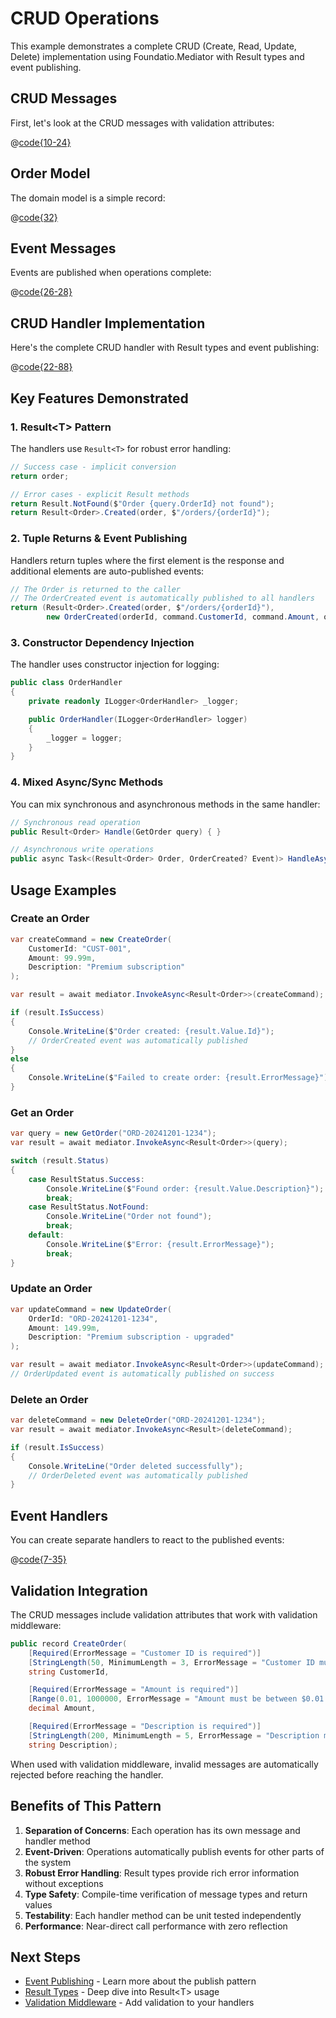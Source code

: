 # CRUD Operations

This example demonstrates a complete CRUD (Create, Read, Update, Delete) implementation using Foundatio.Mediator with Result types and event publishing.

## CRUD Messages

First, let's look at the CRUD messages with validation attributes:

@[code{10-24}](../../samples/ConsoleSample/Messages/Messages.cs)

## Order Model

The domain model is a simple record:

@[code{32}](../../samples/ConsoleSample/Messages/Messages.cs)

## Event Messages

Events are published when operations complete:

@[code{26-28}](../../samples/ConsoleSample/Messages/Messages.cs)

## CRUD Handler Implementation

Here's the complete CRUD handler with Result types and event publishing:

@[code{22-88}](../../samples/ConsoleSample/Handlers/Handlers.cs)

## Key Features Demonstrated

### 1. Result&lt;T&gt; Pattern

The handlers use `Result<T>` for robust error handling:

```csharp
// Success case - implicit conversion
return order;

// Error cases - explicit Result methods
return Result.NotFound($"Order {query.OrderId} not found");
return Result<Order>.Created(order, $"/orders/{orderId}");
```

### 2. Tuple Returns & Event Publishing

Handlers return tuples where the first element is the response and additional elements are auto-published events:

```csharp
// The Order is returned to the caller
// The OrderCreated event is automatically published to all handlers
return (Result<Order>.Created(order, $"/orders/{orderId}"),
        new OrderCreated(orderId, command.CustomerId, command.Amount, order.CreatedAt));
```

### 3. Constructor Dependency Injection

The handler uses constructor injection for logging:

```csharp
public class OrderHandler
{
    private readonly ILogger<OrderHandler> _logger;

    public OrderHandler(ILogger<OrderHandler> logger)
    {
        _logger = logger;
    }
}
```

### 4. Mixed Async/Sync Methods

You can mix synchronous and asynchronous methods in the same handler:

```csharp
// Synchronous read operation
public Result<Order> Handle(GetOrder query) { }

// Asynchronous write operations
public async Task<(Result<Order> Order, OrderCreated? Event)> HandleAsync(CreateOrder command) { }
```

## Usage Examples

### Create an Order

```csharp
var createCommand = new CreateOrder(
    CustomerId: "CUST-001",
    Amount: 99.99m,
    Description: "Premium subscription"
);

var result = await mediator.InvokeAsync<Result<Order>>(createCommand);

if (result.IsSuccess)
{
    Console.WriteLine($"Order created: {result.Value.Id}");
    // OrderCreated event was automatically published
}
else
{
    Console.WriteLine($"Failed to create order: {result.ErrorMessage}");
}
```

### Get an Order

```csharp
var query = new GetOrder("ORD-20241201-1234");
var result = await mediator.InvokeAsync<Result<Order>>(query);

switch (result.Status)
{
    case ResultStatus.Success:
        Console.WriteLine($"Found order: {result.Value.Description}");
        break;
    case ResultStatus.NotFound:
        Console.WriteLine("Order not found");
        break;
    default:
        Console.WriteLine($"Error: {result.ErrorMessage}");
        break;
}
```

### Update an Order

```csharp
var updateCommand = new UpdateOrder(
    OrderId: "ORD-20241201-1234",
    Amount: 149.99m,
    Description: "Premium subscription - upgraded"
);

var result = await mediator.InvokeAsync<Result<Order>>(updateCommand);
// OrderUpdated event is automatically published on success
```

### Delete an Order

```csharp
var deleteCommand = new DeleteOrder("ORD-20241201-1234");
var result = await mediator.InvokeAsync<Result>(deleteCommand);

if (result.IsSuccess)
{
    Console.WriteLine("Order deleted successfully");
    // OrderDeleted event was automatically published
}
```

## Event Handlers

You can create separate handlers to react to the published events:

@[code{7-35}](../../samples/ConsoleSample/Handlers/EventHandlers.cs)

## Validation Integration

The CRUD messages include validation attributes that work with validation middleware:

```csharp
public record CreateOrder(
    [Required(ErrorMessage = "Customer ID is required")]
    [StringLength(50, MinimumLength = 3, ErrorMessage = "Customer ID must be between 3 and 50 characters")]
    string CustomerId,

    [Required(ErrorMessage = "Amount is required")]
    [Range(0.01, 1000000, ErrorMessage = "Amount must be between $0.01 and $1,000,000")]
    decimal Amount,

    [Required(ErrorMessage = "Description is required")]
    [StringLength(200, MinimumLength = 5, ErrorMessage = "Description must be between 5 and 200 characters")]
    string Description);
```

When used with validation middleware, invalid messages are automatically rejected before reaching the handler.

## Benefits of This Pattern

1. **Separation of Concerns**: Each operation has its own message and handler method
2. **Event-Driven**: Operations automatically publish events for other parts of the system
3. **Robust Error Handling**: Result types provide rich error information without exceptions
4. **Type Safety**: Compile-time verification of message types and return values
5. **Testability**: Each handler method can be unit tested independently
6. **Performance**: Near-direct call performance with zero reflection

## Next Steps

- [Event Publishing](/examples/event-publishing) - Learn more about the publish pattern
- [Result Types](/guide/result-types) - Deep dive into Result&lt;T&gt; usage
- [Validation Middleware](/examples/validation-middleware) - Add validation to your handlers
